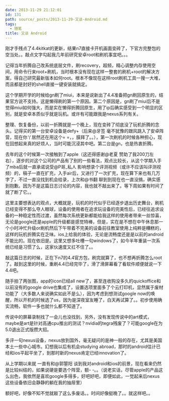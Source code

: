 ```yaml
---
date: 2013-11-29 21:12:01
id: 131
path: source/_posts/2013-11-29-又谈-Android.md
tags:
  - 随笔
title: 又谈 Android
---
```



刚才手残点了4.4kitkat的更新，结果n7直接卡开机画面变砖了，下官方完整包的空当处。。敲点文字勾起我几年前研究安卓root和刷机事宜吧。。。

记得当年折腾自己改系统底层文件，刷recovery，超频，精心调整内存使用空间，用命令行来root+刷机，当时根本没有现在这样一整套的刷机+root的解决方案，得自己研究最新版本如何root。根本不像现在这样root刷机工具一搜一大堆，而且都是封好的shell直接一键安装就搞定。

这个学期开学的时候给gn刷了miui，本来是说新出了4.4准备把gn刷回原生的，结果官方说不支持。这是懒得刷的第一个原因。第二个原因是，gn刷了miui后不是觉得miui如何强大，而是实在懒得折腾回原生，用了ip后确实感受到一个明显的区别，就是安卓本质似乎就是玩机。或许有可能跟我是nexus系列有关。

整理、恢复备份，以前一折腾就是一个晚上，现在变砖了彻底没了玩机折腾的念头。记得买的第一台安卓设备是defy+（后来@牙签 毫不犹豫的跟风跳入了安卓阵营，现在你丫居然还在用这个= =，，膜拜了。。），第一次刷机的时候各种担心，现在回想起来真的好烦人，当时可能沉浸其中吧。第二台是gn，也是热衷折腾。

去年的这个时候第一次接触到了apple（这还得感谢@老夏 赞助了我200刀左右），逐步的对这个公司的产品有了别的一些看法，观点比较长，从这个学期入手了mba后就一直承诺说受@P哥_私人 影响想录个评测视频（或许不应该叫评测视频）的，稿子一直在扩充，入手air后，又进行了一次扩充，现在算下来也有几万字了，不过一直没找到机会给录，上次和@书翻 聊到到现在也一直没搞，确实感到抱歉。因为不是这篇日志讨论的内容，我也就不敲出来了。等下周如果有时间了就了断了它。。

这里主要想表达的观点，大概就是，玩机的时代似乎已经逐步退出历史舞台，刷机已经变得不那么夺人眼球，设备的使用者在追求玩设备的完美性后，已经往追求设备的一种稳定性而过渡，虽然每次系统更新都能给我这样的使用者带来一丝惊喜，无论是google还是apple的升级都是感觉特棒，但是，实在是不想在中午休息那一个小时冲忙升级or刷机然后下午带着不完美的设备前往教室使用上纯粹是糟糕的，这样的玩机折腾实在乏味。ios上给我的体验，无论是流畅度还是是以前的android不能比的。现在依旧是。这里又想多吐槽一句windows了，如今半年重装一次系统已经是习惯了么，这家伙速度又扛不住了。。

 敲这篇日志的时候，正在下n7的4.4官方包，刷完就算了，也不想再折腾怎么root了。敲到这里的时候，重刷4.4已经完毕了，滑了滑屏幕看了看软件顺便就说一下4.4吧。

随手拍了两张图，app的icon已经all new了，甚至连收购没多久的quickoffice和以前没有的google drive也集成了，设置选项里面多了个云打印机，显然属于废材功能了（大多数人来说确实如此不是么），因为考虑到想测试google now的唤醒，所以开机的时候选了us，因为是深夜室友睡了，白天再试算了。。初步使用确实流畅，软件一多也就什么都不知道了。

传说中的屏幕录制找了一会儿也没找到，另外，没有发现传说中的art模式，maybe是art是针对高通cpu推出的测试？nvidia的tegra残废了？可能google在为5.0退出正式版攒大招。

多评一句nexus设备，nexus放到国外，毫无疑问的是神一般的存在，尤其是美国本土一些中心城市。幻想我以后有机会studying abroad，那时的android估计已经和ios平起平坐了，到那时新的nexus肯定已经innovation了。

从上学期以来就 一直有和@郭曌阳 谈到我对android和ios的前景，现在看来仍然是比较纠结的，如果说硬是要选个阵营，额- -。。（说老实话，尽管apple的产品这么出色，我依然是喜欢google多得多，好吧好吧，即便如此，一觉起来后nexus这些设备依旧会静静的躺在我的抽屉里）

额好吧，好像不知不觉就敲了这么多废话。。时间好像挺晚了。。就这样吧。。 